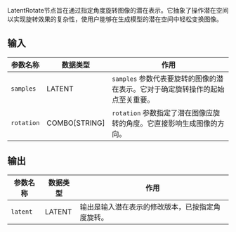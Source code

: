 LatentRotate节点旨在通过指定角度旋转图像的潜在表示。它抽象了操作潜在空间以实现旋转效果的复杂性，使用户能够在生成模型的潜在空间中轻松变换图像。

## 输入

| 参数名称   | 数据类型 | 作用                                                         |
|------------|----------|--------------------------------------------------------------|
| `samples`  | LATENT   | `samples` 参数代表要旋转的图像的潜在表示。它对于确定旋转操作的起始点至关重要。 |
| `rotation` | COMBO[STRING] | `rotation` 参数指定了潜在图像应旋转的角度。它直接影响生成图像的方向。 |

## 输出

| 参数名称 | 数据类型 | 作用                                                         |
|----------|----------|--------------------------------------------------------------|
| `latent` | LATENT   | 输出是输入潜在表示的修改版本，已按指定角度旋转。          |
